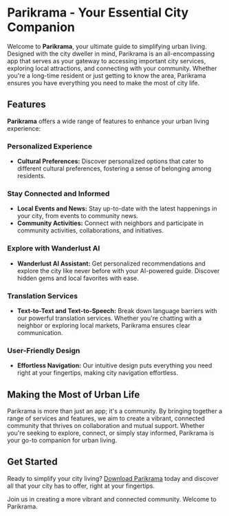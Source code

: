 # Parikrama - Your Essential City Companion

Welcome to **Parikrama**, your ultimate guide to simplifying urban living. Designed with the city dweller in mind, Parikrama is an all-encompassing app that serves as your gateway to accessing important city services, exploring local attractions, and connecting with your community. Whether you're a long-time resident or just getting to know the area, Parikrama ensures you have everything you need to make the most of city life.

## Features

**Parikrama** offers a wide range of features to enhance your urban living experience:

### Personalized Experience
- **Cultural Preferences:** Discover personalized options that cater to different cultural preferences, fostering a sense of belonging among residents.

### Stay Connected and Informed
- **Local Events and News:** Stay up-to-date with the latest happenings in your city, from events to community news.
- **Community Activities:** Connect with neighbors and participate in community activities, collaborations, and initiatives.

### Explore with Wanderlust AI
- **Wanderlust AI Assistant:** Get personalized recommendations and explore the city like never before with your AI-powered guide. Discover hidden gems and local favorites with ease.

### Translation Services
- **Text-to-Text and Text-to-Speech:** Break down language barriers with our powerful translation services. Whether you're chatting with a neighbor or exploring local markets, Parikrama ensures clear communication.

### User-Friendly Design
- **Effortless Navigation:** Our intuitive design puts everything you need right at your fingertips, making city navigation effortless.

## Making the Most of Urban Life

Parikrama is more than just an app; it's a community. By bringing together a range of services and features, we aim to create a vibrant, connected community that thrives on collaboration and mutual support. Whether you're seeking to explore, connect, or simply stay informed, Parikrama is your go-to companion for urban living.

## Get Started

Ready to simplify your city living? [Download Parikrama](https://github.com/HeartBrokenKids/Parikrama-app/tree/main) today and discover all that your city has to offer, right at your fingertips.

Join us in creating a more vibrant and connected community. Welcome to Parikrama.

